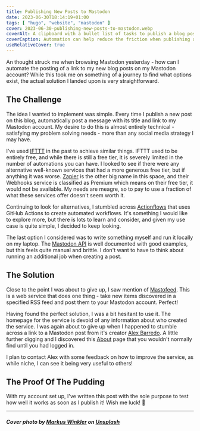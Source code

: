 ```yaml
---
title: Publishing New Posts to Mastodon
date: 2023-06-30T18:14:19+01:00
tags: [ "hugo", "website", "mastodon" ]
cover: 2023-06-30-publishing-new-posts-to-mastodon.webp
coverAlt: A clipboard with a bullet list of tasks to publish a blog post next to a MacBook
coverCaption: Automation can help reduce the friction when publishing a new post
useRelativeCover: true
---
```


An thought struck me when browsing Mastodon yesterday - how can I automate the posting of a link to my new blog posts on my Mastodon account? While this took me on something of a journey to find what options exist, the actual solution I landed upon is very straightforward.<!--more-->

## The Challenge

The idea I wanted to implement was simple. Every time I publish a new post on this blog, automatically post a message with its title and link to my Mastodon account. My desire to do this is almost entirely technical - satisfying my problem solving needs - more than any social media strategy I may have.

I've used [IFTTT](https://ifttt.com) in the past to achieve similar things. IFTTT used to be entirely free, and while there is still a free tier, it is severely limited in the number of automations you can have. I looked to see if there were any alternative well-known services  that had a more generous free tier, but if anything it was worse. [Zapier](https://zapier.com) is the other big name in this space, and their Webhooks service is classified as Premium which means on their free tier, it would not be available. My needs are meagre, so to pay to use a fraction of what these services offer doesn't seem worth it.

Continuing to look for alternatives, I stumbled across [Actionflows](https://actionsflow.github.io) that uses GitHub Actions to create automated workflows. It's something I would like to explore more, but there is lots to learn and consider, and given my use case is quite simple, I decided to keep looking.

The last option I considered was to write something myself and run it locally on my laptop. The [Mastodon API](https://docs.joinmastodon.org/client/intro/) is well documented with good examples, but this feels quite manual and brittle. I don't want to have to think about running an additional job when creating a post.

## The Solution

Close to the point I was about to give up, I saw mention of [Mastofeed](https://mastofeed.org). This is a web service that does one thing - take new items discovered in a specified RSS feed and post them to your Mastodon account. Perfect!

Having found the perfect solution, I was a bit hesitant to use it. The homepage for the service is devoid of any information about who created the service. I was again about to give up when I happened to stumble across a link to a Mastodon post from it's creator [Alex Barredo](https://mastodon.social/@barredo). A little further digging and I discovered this [About](https://mastofeed.org/?s=about) page that you wouldn't normally find until you had logged in.

I plan to contact Alex with some feedback on how to improve the service, as while niche, I can see it being very useful to others!

## The Proof Of The Pudding

With my account set up, I've written this post with the sole purpose to test how well it works as soon as I publish it! Wish me luck! 🤞

---

##### Cover photo by [Markus Winkler](https://unsplash.com/@markuswinkler) on [Unsplash](https://unsplash.com/photos/5ofa31FPKYY)
